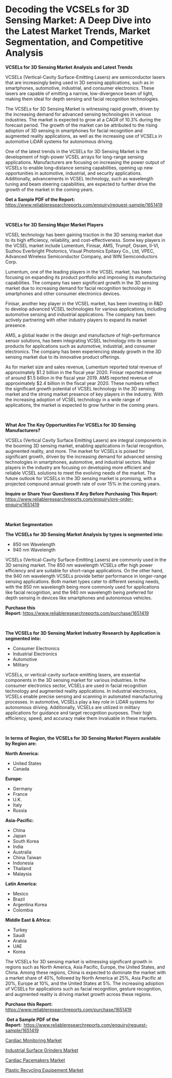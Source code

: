 <p><h1>Decoding the VCSELs for 3D Sensing Market: A Deep Dive into the Latest Market Trends, Market Segmentation, and Competitive Analysis</h1></p><p><strong>VCSELs for 3D Sensing Market Analysis and Latest Trends</strong></p>
<p><p>VCSELs (Vertical-Cavity Surface-Emitting Lasers) are semiconductor lasers that are increasingly being used in 3D sensing applications, such as in smartphones, automotive, industrial, and consumer electronics. These lasers are capable of emitting a narrow, low-divergence beam of light, making them ideal for depth sensing and facial recognition technologies.</p><p>The VCSELs for 3D Sensing Market is witnessing rapid growth, driven by the increasing demand for advanced sensing technologies in various industries. The market is expected to grow at a CAGR of 10.3% during the forecast period. The growth of the market can be attributed to the rising adoption of 3D sensing in smartphones for facial recognition and augmented reality applications, as well as the increasing use of VCSELs in automotive LiDAR systems for autonomous driving.</p><p>One of the latest trends in the VCSELs for 3D Sensing Market is the development of high-power VCSEL arrays for long-range sensing applications. Manufacturers are focusing on increasing the power output of VCSELs to enable long-distance sensing capabilities, opening up new opportunities in automotive, industrial, and security applications. Additionally, advancements in VCSEL technology, such as wavelength tuning and beam steering capabilities, are expected to further drive the growth of the market in the coming years.</p></p>
<p><strong>Get a Sample PDF of the Report:&nbsp;</strong> <a href="https://www.reliableresearchreports.com/enquiry/request-sample/1651419">https://www.reliableresearchreports.com/enquiry/request-sample/1651419</a></p>
<p>&nbsp;</p>
<p><strong>VCSELs for 3D Sensing Major Market Players</strong></p>
<p><p>VCSEL technology has been gaining traction in the 3D sensing market due to its high efficiency, reliability, and cost-effectiveness. Some key players in the VCSEL market include Lumentum, Finisar, AMS, Trumpf, Osram, II-VI, Suzhou Everbright Photonics, Visual Photonics Epitaxy Co., Ltd, VPEC, Advanced Wireless Semiconductor Company, and WIN Semiconductors Corp.</p><p>Lumentum, one of the leading players in the VCSEL market, has been focusing on expanding its product portfolio and improving its manufacturing capabilities. The company has seen significant growth in the 3D sensing market due to increasing demand for facial recognition technology in smartphones and other consumer electronics devices.</p><p>Finisar, another key player in the VCSEL market, has been investing in R&D to develop advanced VCSEL technologies for various applications, including automotive sensing and industrial applications. The company has been actively partnering with other industry players to expand its market presence.</p><p>AMS, a global leader in the design and manufacture of high-performance sensor solutions, has been integrating VCSEL technology into its sensor products for applications such as automotive, industrial, and consumer electronics. The company has been experiencing steady growth in the 3D sensing market due to its innovative product offerings.</p><p>As for market size and sales revenue, Lumentum reported total revenue of approximately $1.2 billion in the fiscal year 2020. Finisar reported revenue of around $1.5 billion in the fiscal year 2019. AMS reported revenue of approximately $2.4 billion in the fiscal year 2020. These numbers reflect the significant growth potential of VCSEL technology in the 3D sensing market and the strong market presence of key players in the industry. With the increasing adoption of VCSEL technology in a wide range of applications, the market is expected to grow further in the coming years.</p></p>
<p>&nbsp;</p>
<p><strong>What Are The Key Opportunities For VCSELs for 3D Sensing Manufacturers?</strong></p>
<p><p>VCSELs (Vertical Cavity Surface Emitting Lasers) are integral components in the booming 3D sensing market, enabling applications in facial recognition, augmented reality, and more. The market for VCSELs is poised for significant growth, driven by the increasing demand for advanced sensing technologies in smartphones, automotive, and industrial sectors. Major players in the industry are focusing on developing more efficient and reliable VCSEL solutions to meet the evolving needs of the market. The future outlook for VCSELs in the 3D sensing market is promising, with a projected compound annual growth rate of over 15% in the coming years.</p></p>
<p><strong>Inquire or Share Your Questions If Any Before Purchasing This Report:</strong> <a href="https://www.reliableresearchreports.com/enquiry/pre-order-enquiry/1651419">https://www.reliableresearchreports.com/enquiry/pre-order-enquiry/1651419</a></p>
<p>&nbsp;</p>
<p><strong>Market Segmentation</strong></p>
<p><strong>The VCSELs for 3D Sensing Market Analysis by types is segmented into:</strong></p>
<p><ul><li>850 nm Wavelength</li><li>940 nm Wavelength</li></ul></p>
<p><p>VCSELs (Vertical-Cavity Surface-Emitting Lasers) are commonly used in the 3D sensing market. The 850 nm wavelength VCSELs offer high power efficiency and are suitable for short-range applications. On the other hand, the 940 nm wavelength VCSELs provide better performance in longer-range sensing applications. Both market types cater to different sensing needs, with the 850 nm wavelength being more commonly used for applications like facial recognition, and the 940 nm wavelength being preferred for depth sensing in devices like smartphones and autonomous vehicles.</p></p>
<p><strong>Purchase this Report:&nbsp;</strong><a href="https://www.reliableresearchreports.com/purchase/1651419">https://www.reliableresearchreports.com/purchase/1651419</a></p>
<p>&nbsp;</p>
<p><strong>The VCSELs for 3D Sensing Market Industry Research by Application is segmented into:</strong></p>
<p><ul><li>Consumer Electronics</li><li>Industrial Electronics</li><li>Automotive</li><li>Military</li></ul></p>
<p><p>VCSELs, or vertical-cavity surface-emitting lasers, are essential components in the 3D sensing market for various industries. In the consumer electronics sector, VCSELs are used in facial recognition technology and augmented reality applications. In industrial electronics, VCSELs enable precise sensing and scanning in automated manufacturing processes. In automotive, VCSELs play a key role in LiDAR systems for autonomous driving. Additionally, VCSELs are utilized in military applications for guidance and target recognition purposes. Their high efficiency, speed, and accuracy make them invaluable in these markets.</p></p>
<p>&nbsp;</p>
<p><strong>In terms of Region, the VCSELs for 3D Sensing Market Players available by Region are:</strong></p>
<p>
    <p> <strong> North America: </strong>
        <ul>
            <li>United States</li>
            <li>Canada</li>
        </ul>
        </p> 
    <p> <strong> Europe: </strong>
        <ul>
            <li>Germany</li>
            <li>France</li>
            <li>U.K.</li>
            <li>Italy</li>
            <li>Russia</li>
        </ul>
        </p> 
    <p> <strong> Asia-Pacific: </strong>
        <ul>
            <li>China</li>
            <li>Japan</li>
            <li>South Korea</li>
            <li>India</li>
            <li>Australia</li>
            <li>China Taiwan</li>
            <li>Indonesia</li>
            <li>Thailand</li>
            <li>Malaysia</li>
        </ul>
        </p> 
    <p> <strong> Latin America: </strong>
        <ul>
            <li>Mexico</li>
            <li>Brazil</li>
            <li>Argentina Korea</li>
            <li>Colombia</li>
        </ul>
        </p> 
    <p> <strong> Middle East & Africa: </strong>
        <ul>
            <li>Turkey</li>
            <li>Saudi</li>
            <li>Arabia</li>
            <li>UAE</li>
            <li>Korea</li>
        </ul>
    </p>
    </p>
<p><p>The VCSELs for 3D sensing market is witnessing significant growth in regions such as North America, Asia Pacific, Europe, the United States, and China. Among these regions, China is expected to dominate the market with a market share of 40%, followed by North America at 25%, Asia Pacific at 20%, Europe at 10%, and the United States at 5%. The increasing adoption of VCSELs for applications such as facial recognition, gesture recognition, and augmented reality is driving market growth across these regions.</p></p>
<p><strong>Purchase this Report: </strong><a href="https://www.reliableresearchreports.com/purchase/1651419">https://www.reliableresearchreports.com/purchase/1651419</a></p>
<p>&nbsp;<strong>Get a Sample PDF of the Report:&nbsp;&nbsp;</strong><a href="https://www.reliableresearchreports.com/enquiry/request-sample/1651419">https://www.reliableresearchreports.com/enquiry/request-sample/1651419</a></p>
<p><strong></strong></p>
<p><p><a href="https://medium.com/@williambatz35/cardiac-monitoring-market-size-and-market-trends-complete-industry-overview-2024-to-2031-adaee3a28203">Cardiac Monitoring Market</a></p><p><a href="https://issuu.com/reportprime-2/docs/industrial-surface-grinders-market-size-2030.pptx">Industrial Surface Grinders Market</a></p><p><a href="https://medium.com/@williambatz35/cardiac-pacemakers-market-comprehensive-assessment-by-type-application-and-geography-c97910269bed">Cardiac Pacemakers Market</a></p><p><a href="https://issuu.com/reportprime-2/docs/plastic-recycling-equipement-market-size-2030.pptx">Plastic Recycling Equipement Market</a></p></p>